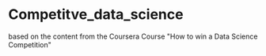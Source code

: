 # Competitve_data_science
based on the content from the Coursera Course "How to win a Data Science Competition"
